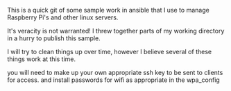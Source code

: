 This is a quick git of some sample work in ansible that I use to manage Raspberry Pi's and other linux servers.

It's veracity is not warranted! I threw together parts of my working directory in a hurry to publish this sample.

I will try to clean things up over time, however I believe several of these things work at this time.

you will need to make up your own appropriate ssh key to be sent to clients for access.
and install passwords for wifi as appropriate in the wpa_config
